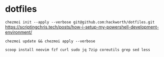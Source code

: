 # dotfiles

`chezmoi init --apply --verbose git@github.com:hackworth/dotfiles.git`
https://scriptingchris.tech/posts/how-i-setup-my-powershell-development-environment/

`chezmoi update && chezmoi apply --verbose`

`scoop install neovim fzf curl sudo jq 7zip coreutils grep sed less`
